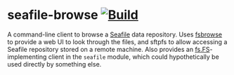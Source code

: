 # seafile-browse [![Build](https://github.com/thatoddmailbox/seafile-browse/actions/workflows/build.yml/badge.svg)](https://github.com/thatoddmailbox/seafile-browse/actions/workflows/build.yml)

A command-line client to browse a [Seafile](https://seafile.com) data repository. Uses [fsbrowse](https://github.com/thatoddmailbox/fsbrowse) to provide a web UI to look through the files, and sftpfs to allow accessing a Seafile repository stored on a remote machine. Also provides an [fs.FS](https://pkg.go.dev/io/fs#FS)-implementing client in the `seafile` module, which could hypothetically be used directly by something else.